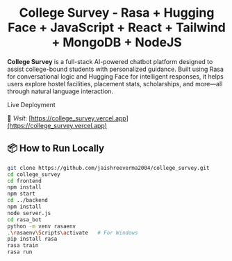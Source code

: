 <h1 align="center">College Survey - Rasa + Hugging Face + JavaScript + React + Tailwind + MongoDB + NodeJS  </h1>

<p><strong>College Survey</strong> is a full-stack AI-powered chatbot platform designed to assist college-bound students with personalized guidance. Built using Rasa for conversational logic and Hugging Face for intelligent responses, it helps users explore hostel facilities, placement stats, scholarships, and more—all through natural language interaction.</p>


<p>Live Deployment</p>

🔗 *Visit*: [https://college_survey.vercel.app](https://college_survey.vercel.app)  

## 📦 How to Run Locally

```bash
git clone https://github.com/jaishreeverma2004/college_survey.git
cd college_survey
cd frontend
npm install
npm start
cd ../backend
npm install
node server.js
cd rasa_bot
python -m venv rasaenv
.\rasaenv\Scripts\activate   # For Windows
pip install rasa
rasa train
rasa run
